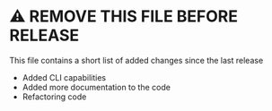 # :warning: REMOVE THIS FILE BEFORE RELEASE

This file contains a short list of added changes since the last release

- Added CLI capabilities
- Added more documentation to the code
- Refactoring code
